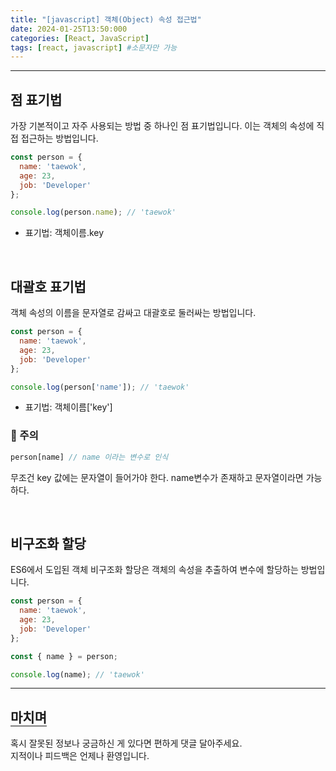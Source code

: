 ```yaml
---
title: "[javascript] 객체(Object) 속성 접근법"
date: 2024-01-25T13:50:000
categories: [React, JavaScript]
tags: [react, javascript] #소문자만 가능
---
```


---

## <b>점 표기법</b>

<p>가장 기본적이고 자주 사용되는 방법 중 하나인 점 표기법입니다. 이는 객체의 속성에 직접 접근하는 방법입니다.</p>

```js
const person = {
  name: 'taewok',
  age: 23,
  job: 'Developer'
};

console.log(person.name); // 'taewok'
```

- 표기법: 객체이름.key

<br/>

## <b>대괄호 표기법</b>

<p>객체 속성의 이름을 문자열로 감싸고 대괄호로 둘러싸는 방법입니다.</p>

```js
const person = {
  name: 'taewok',
  age: 23,
  job: 'Developer'
};

console.log(person['name']); // 'taewok'
```

- 표기법: 객체이름['key']

### 🚫 주의

```js
person[name] // name 이라는 변수로 인식
```

<p>무조건 key 값에는 문자열이 들어가야 한다. name변수가 존재하고 문자열이라면 가능하다.</p>

<br/>

## <b>비구조화 할당</b>

<p>ES6에서 도입된 객체 비구조화 할당은 객체의 속성을 추출하여 변수에 할당하는 방법입니다.</p>

```js
const person = {
  name: 'taewok',
  age: 23,
  job: 'Developer'
};

const { name } = person;

console.log(name); // 'taewok'
```

---

## <b style="border-bottom:2px solid gray"><b>마치며</b></b>

<P>혹시 잘못된 정보나 궁금하신 게 있다면 편하게 댓글 달아주세요.<br/>
지적이나 피드백은 언제나 환영입니다.</p>